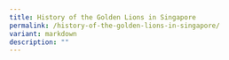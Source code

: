 ```yaml
---
title: History of the Golden Lions in Singapore
permalink: /history-of-the-golden-lions-in-singapore/
variant: markdown
description: ""
---
```

